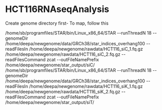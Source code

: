 # HCT116RNAseqAnalysis

Create genome directory first-
To map, follow this

/home/sb/programfiles/STAR/bin/Linux_x86_64/STAR --runThreadN 18 --genomeDir /home/deepa/newgenome/data/GRCh38/star_indices_overhang100 --readFilesIn /home/deepa/newgenome/rawdata/HCT116_siC_1.fq.gz /home/deepa/newgenome/rawdata/HCT116_siC_2.fq.gz --readFilesCommand zcat --outFileNamePrefix /home/deepa/newgenome/star_output/siC/
/home/sb/programfiles/STAR/bin/Linux_x86_64/STAR --runThreadN 18 --genomeDir /home/deepa/newgenome/data/GRCh38/star_indices_overhang100 --readFilesIn /home/deepa/newgenome/rawdata/HCT116_siK_1.fq.gz /home/deepa/newgenome/rawdata/HCT116_siK_2.fq.gz --readFilesCommand zcat --outFileNamePrefix /home/deepa/newgenome/star_output/siT/
